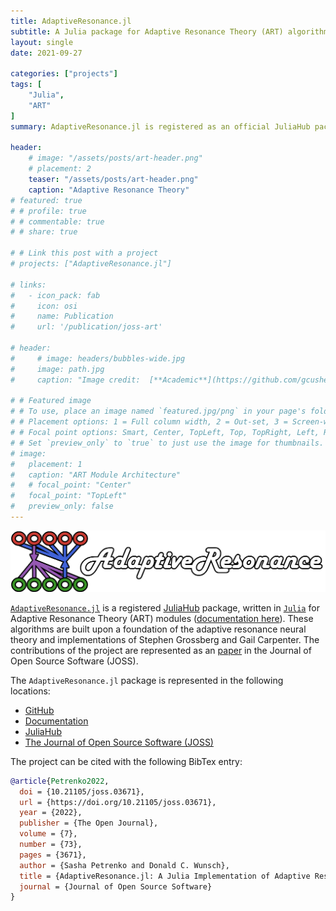 ```yaml
---
title: AdaptiveResonance.jl
subtitle: A Julia package for Adaptive Resonance Theory (ART) algorithms.
layout: single
date: 2021-09-27

categories: ["projects"]
tags: [
    "Julia",
    "ART"
]
summary: AdaptiveResonance.jl is registered as an official JuliaHub package.

header:
    # image: "/assets/posts/art-header.png"
    # placement: 2
    teaser: "/assets/posts/art-header.png"
    caption: "Adaptive Resonance Theory"
# featured: true
# # profile: true
# # commentable: true
# # share: true

# # Link this post with a project
# projects: ["AdaptiveResonance.jl"]

# links:
#   - icon_pack: fab
#     icon: osi
#     name: Publication
#     url: '/publication/joss-art'

# header:
#     # image: headers/bubbles-wide.jpg
#     image: path.jpg
#     caption: "Image credit:  [**Academic**](https://github.com/gcushen/hugo-academic/)"

# # Featured image
# # To use, place an image named `featured.jpg/png` in your page's folder.
# # Placement options: 1 = Full column width, 2 = Out-set, 3 = Screen-width
# # Focal point options: Smart, Center, TopLeft, Top, TopRight, Left, Right, BottomLeft, Bottom, BottomRight
# # Set `preview_only` to `true` to just use the image for thumbnails.
# image:
#   placement: 1
#   caption: "ART Module Architecture"
#   # focal_point: "Center"
#   focal_point: "TopLeft"
#   preview_only: false
---
```


![AdaptiveResonance.jl](/assets/posts/art-header.png)

[`AdaptiveResonance.jl`](https://github.com/AP6YC/AdaptiveResonance.jl) is a registered [JuliaHub](https://juliahub.com/ui/Packages/AdaptiveResonance/Sm0We) package, written in [`Julia`](https://julialang.org/) for Adaptive Resonance Theory (ART) modules ([documentation here](https://ap6yc.github.io/AdaptiveResonance.jl/dev/)).
These algorithms are built upon a foundation of the adaptive resonance neural theory and implementations of Stephen Grossberg and Gail Carpenter.
The contributions of the project are represented as an [paper](https://joss.theoj.org/papers/10.21105/joss.03671) in the Journal of Open Source Software (JOSS).

The `AdaptiveResonance.jl` package is represented in the following locations:

- [GitHub](https://github.com/AP6YC/AdaptiveResonance.jl)
- [Documentation](https://ap6yc.github.io/AdaptiveResonance.jl/dev/)
- [JuliaHub](https://juliahub.com/ui/Packages/AdaptiveResonance/Sm0We)
- [The Journal of Open Source Software (JOSS)](https://joss.theoj.org/papers/10.21105/joss.03671)

The project can be cited with the following BibTex entry:

```bibtex
@article{Petrenko2022,
  doi = {10.21105/joss.03671},
  url = {https://doi.org/10.21105/joss.03671},
  year = {2022},
  publisher = {The Open Journal},
  volume = {7},
  number = {73},
  pages = {3671},
  author = {Sasha Petrenko and Donald C. Wunsch},
  title = {AdaptiveResonance.jl: A Julia Implementation of Adaptive Resonance Theory (ART) Algorithms},
  journal = {Journal of Open Source Software}
}
```
